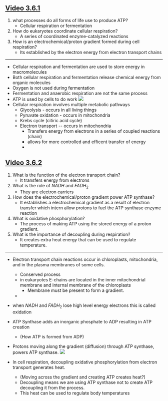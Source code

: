 
## [Video 3.6.1](https://apclassroom.collegeboard.org/6/assignments?apd=xamh9qo5nz&status=assigned)
1. what processes do all forms of life use to produce ATP?
	- Cellular respiration or fermentation 
1. How do eukaryotes coordinate cellular respiration?
	- A series of coordinated enzyme-catalyzed reactions
1. How is an electrochemical/proton gradient formed during cell respiration?
	- Its established by the electron energy from electron transport chains

---

- Cellular respiration and fermentation are used to store energy in macromolecules 
- Both cellular respiration and fermentation release chemical energy from organic molecules
- Oxygen is not used during fermentation 
- Fermentation and anaerobic respiration are not the same process 
- ATP is used by cells to do work
![](https://i.imgur.com/VwBl3c1.png)
- Cellular respiration involves multiple metabolic pathways 
	- Glycolysis - occurs in all living things 
	- Pyruvate oxidation - occurs in mitochondria 
	- Krebs cycle (citiric acid cycle)
	- Electron transport -- occurs in mitochondria
		- Transfers energy from electrons in a series of coupled reactions (chain)
		- allows for more controlled and efficent transfer of energy 
		- 



## [Video 3.6.2](https://apclassroom.collegeboard.org/6/assignments?apd=2wme1jhmpx&status=assigned)
1. What is the function of the electron transport chain?
	- It transfers energy from electrons
2. What is the role of $NADH$ and $FADH_{2}$
	- They are electron carriers 
3. How does the electrochemical/proton gradient power ATP synthase?
	- It establishes a electrochemical gradient as a result of electron transfer which intern allow protons to fuel the ATP synthase enzyme reaction
1. What is oxidative phosphorylation?
	- The process of making ATP using the stored energy of a proton gradient.
1. What is the importance of decoupling during respiration?
	- It creates extra heat energy that can be used to regulate temperature. 

---

- Electron transport chain reactions occur in chloroplasts, mitochondria, and in the plasma membranes of some cells.
	- Conserved process
	- in eukaryotes E-chains are located in the inner mitochondrial membrane and internal membrane of the chloroplasts
		- Membrane must be present to form a gradient.
	- 
- when $NADH$ and $FADH_{2}$ lose high level energy electrons this is called oxidation
- ATP Synthase adds an inorganic phosphate to ADP resulting in ATP creation
	- (How ATP is formed from ADP)
- Protons  moving along the gradient (diffusion) through ATP synthase, powers ATP synthase.
![](https://i.imgur.com/yxe8k1J.png)

- In cell respiration, decoupling oxidative phosphorylation from electron transport generates heat.
	- (Moving across the gradient and creating ATP creates heat?)
	- Decoupling means we are using ATP synthase not to create ATP decoupling it from the process.
	- This heat can be used to regulate body temperatures